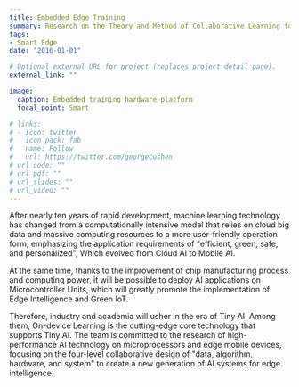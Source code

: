 ```yaml
---
title: Embedded Edge Training
summary: Research on the Theory and Method of Collaborative Learning for Intelligent Edge
tags:
- Smart Edge
date: "2016-01-01"

# Optional external URL for project (replaces project detail page).
external_link: ""

image:
  caption: Embedded training hardware platform
  focal_point: Smart

# links:
# - icon: twitter
#   icon_pack: fab
#   name: Follow
#   url: https://twitter.com/georgecushen
# url_code: ""
# url_pdf: ""
# url_slides: ""
# url_video: ""
---
```


After nearly ten years of rapid development, machine learning technology has changed from a computationally intensive model that relies on cloud big data and massive computing resources to a more user-friendly operation form, emphasizing the application requirements of "efficient, green, safe, and personalized", Which evolved from Cloud AI to Mobile AI. 

At the same time, thanks to the improvement of chip manufacturing process and computing power, it will be possible to deploy AI applications on Microcontroller Units, which will greatly promote the implementation of Edge Intelligence and Green IoT. 

Therefore, industry and academia will usher in the era of Tiny AI. Among them, On-device Learning is the cutting-edge core technology that supports Tiny AI. The team is committed to the research of high-performance AI technology on microprocessors and edge mobile devices, focusing on the four-level collaborative design of "data, algorithm, hardware, and system" to create a new generation of AI systems for edge intelligence. 